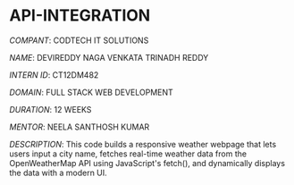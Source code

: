# API-INTEGRATION

*COMPANT*: CODTECH IT SOLUTIONS

*NAME*: DEVIREDDY NAGA VENKATA TRINADH REDDY

*INTERN ID*: CT12DM482

*DOMAIN*: FULL STACK WEB DEVELOPMENT

*DURATION*: 12 WEEKS

*MENTOR*: NEELA SANTHOSH KUMAR

*DESCRIPTION*: This code builds a responsive weather webpage that lets users input a city name, fetches real-time weather data from the OpenWeatherMap API using JavaScript's fetch(), and dynamically displays the data with a modern UI.
